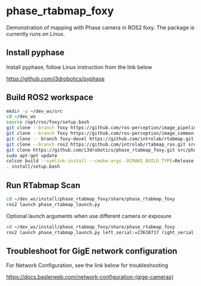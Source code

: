 # phase_rtabmap_foxy
Demonstration of mapping with Phase camera in ROS2 foxy.
The package is currently runs on Linux.

## Install pyphase
Install pyphase, follow Linux instruction from the link below

https://github.com/i3drobotics/pyphase

## Build ROS2 workspace
```bash
mkdir -p ~/dev_ws/src
cd ~/dev_ws
source /opt/ros/foxy/setup.bash
git clone --branch foxy https://github.com/ros-perception/image_pipeline.git src/image_pipeline
git clone --branch foxy https://github.com/ros-perception/image_common.git src/image_common
git clone -- branch foxy-devel https://github.com/introlab/rtabmap.git src/rtabmap
git clone --branch ros2 https://github.com/introlab/rtabmap_ros.git src/rtabmap_ros
git clone https://github.com/i3drobotics/phase_rtabmap_foxy.git src/phase_rtabmap_foxy
sudo apt-get update
colcon build --symlink-install --cmake-args -DCMAKE_BUILD_TYPE=Release
. install/setup.bash
```

## Run RTabmap Scan
```bash
cd ~/dev_ws/install/phase_rtabmap_foxy/share/phase_rtabmap_foxy
ros2 launch phase_rtabmap_launch.py
```
Optional launch arguments when use different camera or exposure
```bash
cd ~/dev_ws/install/phase_rtabmap_foxy/share/phase_rtabmap_foxy
ros2 launch phase_rtabmap_launch.py left_serial:=23638717 right_serial:=23638711 camera_name:=Basler acA2440-35uc device_type:=phobos interface_type:=usb exposure:=25000
```
###

## Troubleshoot for GigE network configuration
For Network Configuration, see the link below for troubleshooting

https://docs.baslerweb.com/network-configuration-(gige-cameras)